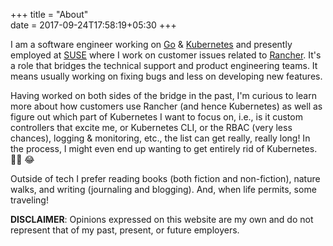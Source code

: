 +++
title = "About"                           
date = 2017-09-24T17:58:19+05:30
+++

I am a software engineer working on [Go](https://go.dev) & [Kubernetes](https://kubernetes.io) and presently employed at [SUSE](https://suse.com) where I work on customer issues related to [Rancher](https://rancher.io). It's a role that bridges the technical support and product engineering teams. It means usually working on fixing bugs and less on developing new features.

Having worked on both sides of the bridge in the past, I'm curious to learn more about how customers use Rancher (and hence Kubernetes) as well as figure out which part of Kubernetes I want to focus on, i.e., is it custom controllers that excite me, or Kubernetes CLI, or the RBAC (very less chances), logging & monitoring, etc., the list can get really, really long! In the process, I might even end up wanting to get entirely rid of Kubernetes. :man_shrugging: :joy:

Outside of tech I prefer reading books (both fiction and non-fiction), nature walks, and writing (journaling and blogging). And, when life permits, some traveling!

**DISCLAIMER**: Opinions expressed on this website are my own and do not represent that of my past, present, or future employers.